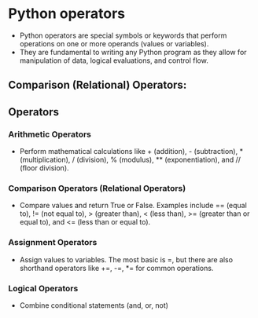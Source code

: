 # Python operators
- Python operators are special symbols or keywords that perform operations on one or more operands (values or variables).
- They are fundamental to writing any Python program as they allow for manipulation of data, logical evaluations, and control flow.

## Comparison (Relational) Operators:




## Operators
### Arithmetic Operators
-  Perform mathematical calculations like + (addition), - (subtraction), * (multiplication), / (division), % (modulus), ** (exponentiation), and // (floor division).
### Comparison Operators (Relational Operators)
- Compare values and return True or False. Examples include == (equal to), != (not equal to), > (greater than), < (less than), >= (greater than or equal to), and <= (less than or equal to).
### Assignment Operators
-  Assign values to variables. The most basic is =, but there are also shorthand operators like +=, -=, *= for common operations.
### Logical Operators
- Combine conditional statements (and, or, not)

